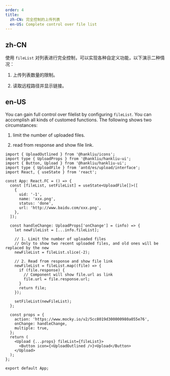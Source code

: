 ```yaml
---
order: 4
title:
  zh-CN: 完全控制的上传列表
  en-US: Complete control over file list
---
```


## zh-CN

使用 `fileList` 对列表进行完全控制，可以实现各种自定义功能，以下演示二种情况：

1. 上传列表数量的限制。

2. 读取远程路径并显示链接。

## en-US

You can gain full control over filelist by configuring `fileList`. You can accomplish all kinds of customed functions. The following shows two circumstances:

1. limit the number of uploaded files.

2. read from response and show file link.

```tsx
import { UploadOutlined } from '@hankliu/icons';
import type { UploadProps } from '@hankliu/hankliu-ui';
import { Button, Upload } from '@hankliu/hankliu-ui';
import type { UploadFile } from 'antd/es/upload/interface';
import React, { useState } from 'react';

const App: React.FC = () => {
  const [fileList, setFileList] = useState<UploadFile[]>([
    {
      uid: '-1',
      name: 'xxx.png',
      status: 'done',
      url: 'http://www.baidu.com/xxx.png',
    },
  ]);

  const handleChange: UploadProps['onChange'] = (info) => {
    let newFileList = [...info.fileList];

    // 1. Limit the number of uploaded files
    // Only to show two recent uploaded files, and old ones will be replaced by the new
    newFileList = fileList.slice(-2);

    // 2. Read from response and show file link
    newFileList = fileList.map((file) => {
      if (file.response) {
        // Component will show file.url as link
        file.url = file.response.url;
      }
      return file;
    });

    setFileList(newFileList);
  };

  const props = {
    action: 'https://www.mocky.io/v2/5cc8019d300000980a055e76',
    onChange: handleChange,
    multiple: true,
  };
  return (
    <Upload {...props} fileList={fileList}>
      <Button icon={<UploadOutlined />}>Upload</Button>
    </Upload>
  );
};

export default App;
```
